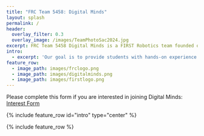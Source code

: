 ```yaml
---
title: "FRC Team 5458: Digital Minds"
layout: splash
permalink: /
header:
  overlay_filter: 0.3
  overlay_image: /images/TeamPhotoSac2024.jpg
excerpt: FRC Team 5458 Digital Minds is a FIRST Robotics team founded on August 26, 2014 when the Davis High School’s FIRST Robotics team, 1678 Citrus Circuits introduced their passion for robotics to the Woodland High School and Pioneer High School students.
intro: 
  - excerpt: 'Our goal is to provide students with hands-on experience in STEM and serve as a productive learning environment that fosters collaborative skills in engineering and management. To learn more about us and FIRST, visit the About Us page.'
feature_row:
  - image_path: images/frclogo.png
  - image_path: images/digitalminds.png
  - image_path: images/firstlogo.png
---
```

Please complete this form if you are interested in joining Digital Minds:
[Interest Form](https://docs.google.com/forms/d/e/1FAIpQLSfM9wY5ayb9wn-CtvzViNqw7iyNYpXUoOZe1ccp3-z6jzS5iA/viewform)



{% include feature_row id="intro" type="center" %}

{% include feature_row %}



